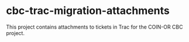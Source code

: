 # cbc-trac-migration-attachments
This project contains attachments to tickets in Trac for the COIN-OR CBC project.
